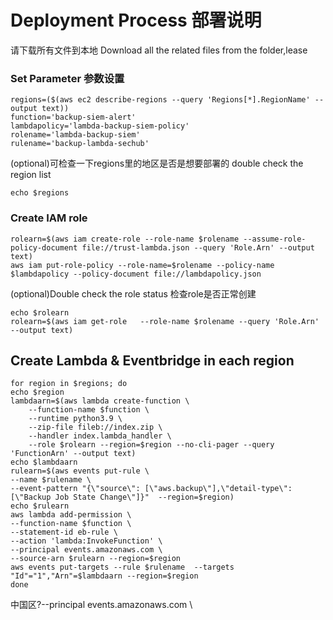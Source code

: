 # Deployment Process 部署说明

请下载所有文件到本地 Download all the related files from the folder,lease
### Set Parameter 参数设置
```
regions=($(aws ec2 describe-regions --query 'Regions[*].RegionName' --output text))
function='backup-siem-alert'
lambdapolicy='lambda-backup-siem-policy'
rolename='lambda-backup-siem'
rulename='backup-lambda-sechub'
```
(optional)可检查一下regions里的地区是否是想要部署的 double check the region list
```
echo $regions
```
### Create IAM role 
```
rolearn=$(aws iam create-role --role-name $rolename --assume-role-policy-document file://trust-lambda.json --query 'Role.Arn' --output text)
aws iam put-role-policy --role-name=$rolename --policy-name $lambdapolicy --policy-document file://lambdapolicy.json
```
(optional)Double check the role status 检查role是否正常创建
```
echo $rolearn
rolearn=$(aws iam get-role   --role-name $rolename --query 'Role.Arn' --output text)
```


## Create Lambda & Eventbridge in each region
```
for region in $regions; do
echo $region
lambdaarn=$(aws lambda create-function \
    --function-name $function \
    --runtime python3.9 \
    --zip-file fileb://index.zip \
    --handler index.lambda_handler \
    --role $rolearn --region=$region --no-cli-pager --query 'FunctionArn' --output text)
echo $lambdaarn
rulearn=$(aws events put-rule \
--name $rulename \
--event-pattern "{\"source\": [\"aws.backup\"],\"detail-type\": [\"Backup Job State Change\"]}"  --region=$region)
echo $rulearn
aws lambda add-permission \
--function-name $function \
--statement-id eb-rule \
--action 'lambda:InvokeFunction' \
--principal events.amazonaws.com \
--source-arn $rulearn --region=$region
aws events put-targets --rule $rulename  --targets "Id"="1","Arn"=$lambdaarn --region=$region
done
```
中国区?--principal events.amazonaws.com \
